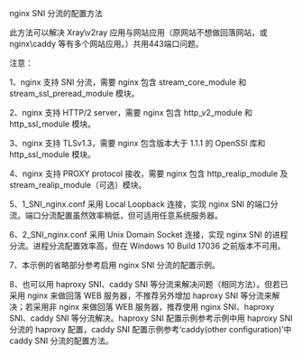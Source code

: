 nginx SNI 分流的配置方法

此方法可以解决 Xray\v2ray 应用与网站应用（原网站不想做回落网站，或 nginx\caddy 等有多个网站应用。）共用443端口问题。

注意：

1、nginx 支持 SNI 分流，需要 nginx 包含 stream_core_module 和 stream_ssl_preread_module 模块。

2、nginx 支持 HTTP/2 server，需要 nginx 包含 http_v2_module 和 http_ssl_module 模块。

3、nginx 支持 TLSv1.3，需要 nginx 包含版本大于 1.1.1 的 OpenSSl 库和 http_ssl_module 模块。

4、nginx 支持 PROXY protocol 接收，需要 nginx 包含 http_realip_module 及 stream_realip_module（可选）模块。

5、1_SNI_nginx.conf 采用 Local Loopback 连接，实现 nginx SNI 的端口分流。端口分流配置虽然效率稍低，但可适用任意系统服务器。

6、2_SNI_nginx.conf 采用 Unix Domain Socket 连接，实现 nginx SNI 的进程分流。进程分流配置效率高，但在 Windows 10 Build 17036 之前版本不可用。

7、本示例的省略部分参考启用 nginx SNI 分流的配置示例。

8、也可以用 haproxy SNI、caddy SNI 等分流来解决问题（相同方法）。但若已采用 nginx 来做回落 WEB 服务器，不推荐另外增加 haproxy SNI 等分流来解决；若采用非 nginx 来做回落 WEB 服务器，推荐使用 nginx SNI、haproxy SNI、caddy SNI 等分流解决。haproxy SNI 配置示例参考示例中用 haproxy SNI 分流的 haproxy 配置，caddy SNI 配置示例参考‘caddy(other configuration)’中 caddy SNI 分流的配置方法。
